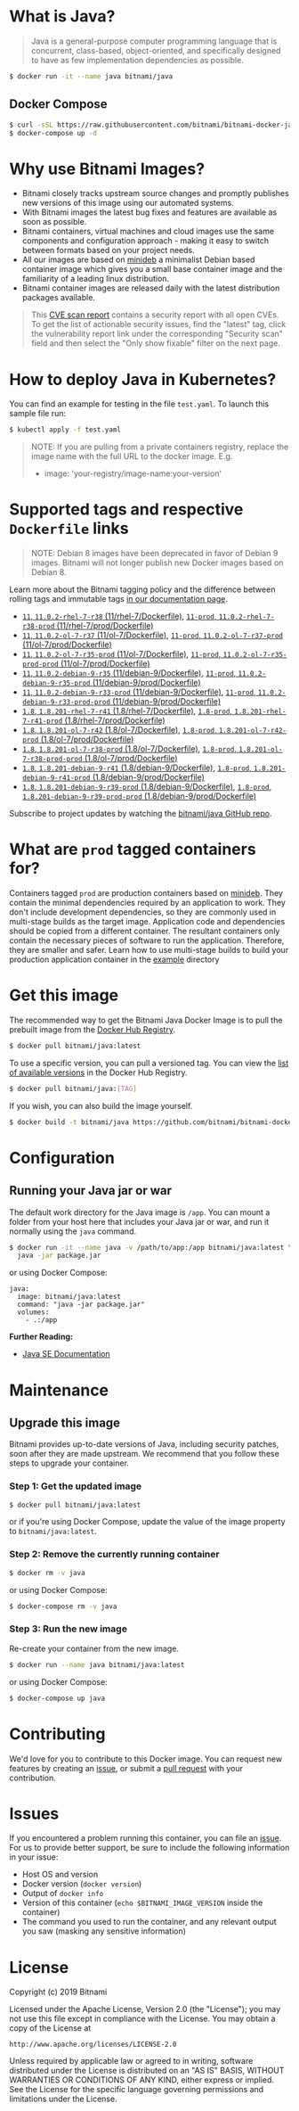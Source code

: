 # What is Java?

> Java is a general-purpose computer programming language that is concurrent, class-based, object-oriented, and specifically designed to have as few implementation dependencies as possible.

```bash
$ docker run -it --name java bitnami/java
```

## Docker Compose

```bash
$ curl -sSL https://raw.githubusercontent.com/bitnami/bitnami-docker-java/master/docker-compose.yml > docker-compose.yml
$ docker-compose up -d
```

# Why use Bitnami Images?

* Bitnami closely tracks upstream source changes and promptly publishes new versions of this image using our automated systems.
* With Bitnami images the latest bug fixes and features are available as soon as possible.
* Bitnami containers, virtual machines and cloud images use the same components and configuration approach - making it easy to switch between formats based on your project needs.
* All our images are based on [minideb](https://github.com/bitnami/minideb) a minimalist Debian based container image which gives you a small base container image and the familiarity of a leading linux distribution.
* Bitnami container images are released daily with the latest distribution packages available.


> This [CVE scan report](https://quay.io/repository/bitnami/java?tab=tags) contains a security report with all open CVEs. To get the list of actionable security issues, find the "latest" tag, click the vulnerability report link under the corresponding "Security scan" field and then select the "Only show fixable" filter on the next page.

# How to deploy Java in Kubernetes?

You can find an example for testing in the file `test.yaml`. To launch this sample file run:

```bash
$ kubectl apply -f test.yaml
```

> NOTE: If you are pulling from a private containers registry, replace the image name with the full URL to the docker image. E.g.
>
> - image: 'your-registry/image-name:your-version'

# Supported tags and respective `Dockerfile` links

> NOTE: Debian 8 images have been deprecated in favor of Debian 9 images. Bitnami will not longer publish new Docker images based on Debian 8.

Learn more about the Bitnami tagging policy and the difference between rolling tags and immutable tags [in our documentation page](https://docs.bitnami.com/containers/how-to/understand-rolling-tags-containers/).


- [`11`, `11.0.2-rhel-7-r38` (11/rhel-7/Dockerfile)](https://github.com/bitnami/bitnami-docker-java/blob/11.0.2-rhel-7-r38/11/rhel-7/Dockerfile), [`11-prod`, `11.0.2-rhel-7-r38-prod` (11/rhel-7/prod/Dockerfile)](https://github.com/bitnami/bitnami-docker-java/blob/11.0.2-rhel-7-r38/11/rhel-7/prod/Dockerfile)
- [`11`, `11.0.2-ol-7-r37` (11/ol-7/Dockerfile)](https://github.com/bitnami/bitnami-docker-java/blob/11.0.2-ol-7-r37/11/ol-7/Dockerfile), [`11-prod`, `11.0.2-ol-7-r37-prod` (11/ol-7/prod/Dockerfile)](https://github.com/bitnami/bitnami-docker-java/blob/11.0.2-ol-7-r37/11/ol-7/prod/Dockerfile)
- [`11`, `11.0.2-ol-7-r35-prod` (11/ol-7/Dockerfile)](https://github.com/bitnami/bitnami-docker-java/blob/11.0.2-ol-7-r35-prod/11/ol-7/Dockerfile), [`11-prod`, `11.0.2-ol-7-r35-prod-prod` (11/ol-7/prod/Dockerfile)](https://github.com/bitnami/bitnami-docker-java/blob/11.0.2-ol-7-r35-prod/11/ol-7/prod/Dockerfile)
- [`11`, `11.0.2-debian-9-r35` (11/debian-9/Dockerfile)](https://github.com/bitnami/bitnami-docker-java/blob/11.0.2-debian-9-r35/11/debian-9/Dockerfile), [`11-prod`, `11.0.2-debian-9-r35-prod` (11/debian-9/prod/Dockerfile)](https://github.com/bitnami/bitnami-docker-java/blob/11.0.2-debian-9-r35/11/debian-9/prod/Dockerfile)
- [`11`, `11.0.2-debian-9-r33-prod` (11/debian-9/Dockerfile)](https://github.com/bitnami/bitnami-docker-java/blob/11.0.2-debian-9-r33-prod/11/debian-9/Dockerfile), [`11-prod`, `11.0.2-debian-9-r33-prod-prod` (11/debian-9/prod/Dockerfile)](https://github.com/bitnami/bitnami-docker-java/blob/11.0.2-debian-9-r33-prod/11/debian-9/prod/Dockerfile)
- [`1.8`, `1.8.201-rhel-7-r41` (1.8/rhel-7/Dockerfile)](https://github.com/bitnami/bitnami-docker-java/blob/1.8.201-rhel-7-r41/1.8/rhel-7/Dockerfile), [`1.8-prod`, `1.8.201-rhel-7-r41-prod` (1.8/rhel-7/prod/Dockerfile)](https://github.com/bitnami/bitnami-docker-java/blob/1.8.201-rhel-7-r41/1.8/rhel-7/prod/Dockerfile)
- [`1.8`, `1.8.201-ol-7-r42` (1.8/ol-7/Dockerfile)](https://github.com/bitnami/bitnami-docker-java/blob/1.8.201-ol-7-r42/1.8/ol-7/Dockerfile), [`1.8-prod`, `1.8.201-ol-7-r42-prod` (1.8/ol-7/prod/Dockerfile)](https://github.com/bitnami/bitnami-docker-java/blob/1.8.201-ol-7-r42/1.8/ol-7/prod/Dockerfile)
- [`1.8`, `1.8.201-ol-7-r38-prod` (1.8/ol-7/Dockerfile)](https://github.com/bitnami/bitnami-docker-java/blob/1.8.201-ol-7-r38-prod/1.8/ol-7/Dockerfile), [`1.8-prod`, `1.8.201-ol-7-r38-prod-prod` (1.8/ol-7/prod/Dockerfile)](https://github.com/bitnami/bitnami-docker-java/blob/1.8.201-ol-7-r38-prod/1.8/ol-7/prod/Dockerfile)
- [`1.8`, `1.8.201-debian-9-r41` (1.8/debian-9/Dockerfile)](https://github.com/bitnami/bitnami-docker-java/blob/1.8.201-debian-9-r41/1.8/debian-9/Dockerfile), [`1.8-prod`, `1.8.201-debian-9-r41-prod` (1.8/debian-9/prod/Dockerfile)](https://github.com/bitnami/bitnami-docker-java/blob/1.8.201-debian-9-r41/1.8/debian-9/prod/Dockerfile)
- [`1.8`, `1.8.201-debian-9-r39-prod` (1.8/debian-9/Dockerfile)](https://github.com/bitnami/bitnami-docker-java/blob/1.8.201-debian-9-r39-prod/1.8/debian-9/Dockerfile), [`1.8-prod`, `1.8.201-debian-9-r39-prod-prod` (1.8/debian-9/prod/Dockerfile)](https://github.com/bitnami/bitnami-docker-java/blob/1.8.201-debian-9-r39-prod/1.8/debian-9/prod/Dockerfile)

Subscribe to project updates by watching the [bitnami/java GitHub repo](https://github.com/bitnami/bitnami-docker-java).

# What are `prod` tagged containers for?

Containers tagged `prod` are production containers based on [minideb](https://github.com/bitnami/minideb). They contain the minimal dependencies required by an application to work.
They don't include development dependencies, so they are commonly used in multi-stage builds as the target image. Application code and dependencies should be copied from a different container.
The resultant containers only contain the necessary pieces of software to run the application. Therefore, they are smaller and safer.
Learn how to use multi-stage builds to build your production application container in the [example](/example) directory

# Get this image

The recommended way to get the Bitnami Java Docker Image is to pull the prebuilt image from the [Docker Hub Registry](https://hub.docker.com/r/bitnami/java).

```bash
$ docker pull bitnami/java:latest
```

To use a specific version, you can pull a versioned tag. You can view the [list of available versions](https://hub.docker.com/r/bitnami/java/tags/) in the Docker Hub Registry.

```bash
$ docker pull bitnami/java:[TAG]
```

If you wish, you can also build the image yourself.

```bash
$ docker build -t bitnami/java https://github.com/bitnami/bitnami-docker-java.git
```

# Configuration

## Running your Java jar or war

The default work directory for the Java image is `/app`. You can mount a folder from your host here that includes your Java jar or war, and run it normally using the `java` command.

```bash
$ docker run -it --name java -v /path/to/app:/app bitnami/java:latest \
  java -jar package.jar
```

or using Docker Compose:

```
java:
  image: bitnami/java:latest
  command: "java -jar package.jar"
  volumes:
    - .:/app
```

**Further Reading:**

  - [Java SE Documentation](https://docs.oracle.com/javase/8/docs/api/)

# Maintenance

## Upgrade this image

Bitnami provides up-to-date versions of Java, including security patches, soon after they are made upstream. We recommend that you follow these steps to upgrade your container.

### Step 1: Get the updated image

```bash
$ docker pull bitnami/java:latest
```

or if you're using Docker Compose, update the value of the image property to `bitnami/java:latest`.

### Step 2: Remove the currently running container

```bash
$ docker rm -v java
```

or using Docker Compose:

```bash
$ docker-compose rm -v java
```

### Step 3: Run the new image

Re-create your container from the new image.

```bash
$ docker run --name java bitnami/java:latest
```

or using Docker Compose:

```bash
$ docker-compose up java
```

# Contributing

We'd love for you to contribute to this Docker image. You can request new features by creating an [issue](https://github.com/bitnami/bitnami-docker-java/issues), or submit a [pull request](https://github.com/bitnami/bitnami-docker-java/pulls) with your contribution.

# Issues

If you encountered a problem running this container, you can file an [issue](https://github.com/bitnami/bitnami-docker-java/issues). For us to provide better support, be sure to include the following information in your issue:

- Host OS and version
- Docker version (`docker version`)
- Output of `docker info`
- Version of this container (`echo $BITNAMI_IMAGE_VERSION` inside the container)
- The command you used to run the container, and any relevant output you saw (masking any sensitive
information)

# License

Copyright (c) 2019 Bitnami

Licensed under the Apache License, Version 2.0 (the "License");
you may not use this file except in compliance with the License.
You may obtain a copy of the License at

    http://www.apache.org/licenses/LICENSE-2.0

Unless required by applicable law or agreed to in writing, software
distributed under the License is distributed on an "AS IS" BASIS,
WITHOUT WARRANTIES OR CONDITIONS OF ANY KIND, either express or implied.
See the License for the specific language governing permissions and
limitations under the License.
